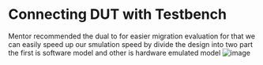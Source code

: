 # Connecting DUT with Testbench
Mentor recommended the dual to for easier migration evaluation for that we can easily speed up our smulation speed by divide the design into two part the first is software model and other is hardware emulated model
![image](https://user-images.githubusercontent.com/81433387/183258026-81a5e4f9-a3e3-47ee-9148-6debeceb6e1d.png)
